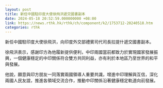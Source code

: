 ```yaml
---
layout: post
title: 新任中國駐印度大使徐飛洪遞交國書副本
date: 2024-05-18 20:52:59.000000000 +08:00
link: https://news.rthk.hk/rthk/ch/component/k2/1753712-20240518.htm
categories: rthk
---
```


新任中國駐印度大使徐飛洪，向印度外交部禮賓司代司長拉提什遞交國書副本。

徐飛洪表示，感謝印方為他履新提供便利，中印兩國當前都致力於實現國家發展振興，一個健康穩定的中印關係符合雙方共同利益，亦有利於本地區乃至世界的和平與發展。

他說，願意與印方朋友一同落實兩國領導人重要共識，增進中印理解與互信，深化兩國人民友誼，推進各領域交流合作，推動中印關係沿著健康穩定軌道向前發展。
